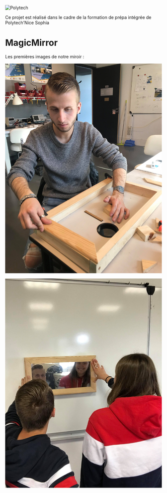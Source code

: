 ![Polytech](http://www.polytechnice.fr/jahia/jsp/jahia/templates/inc/img/polytech_nice-sophia.png)

Ce projet est réalisé dans le cadre de la formation de prépa intégrée de Polytech'Nice Sophia
# MagicMirror


Les premières images de notre miroir : 

![Conception](/Doc/image/Conceptionmiroir.png)

![Photo2](/Doc/image/Photo2.jpg)
